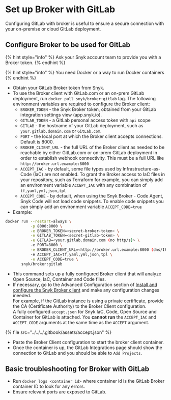 # Set up Broker with GitLab





Configuring GitLab with broker is useful to ensure a secure connection with your on-premise or cloud GitLab deployment.

## Configure Broker to be used for GitLab

{% hint style="info" %}
Ask your Snyk account team to provide you with a Broker token.
{% endhint %}

{% hint style="info" %}
You need Docker or a way to run Docker containers
{% endhint %}

* Obtain your GitLab Broker token from Snyk.
* To use the Broker client with GitLab.com or an on-prem GitLab deployment, run `docker pull snyk/broker:gitlab` tag. The following environment variables are required to configure the Broker client:
  * `BROKER_TOKEN` - the Snyk Broker token, obtained from your GitLab integration settings view (app.snyk.io).
  * `GITLAB_TOKEN` - a GitLab personal access token with `api` scope
  * `GITLAB` - the hostname of your GitLab deployment, such as `your.gitlab.domain.com` or `GitLab.com`.
  * `PORT` - the local port at which the Broker client accepts connections. Default is 8000.
  * `BROKER_CLIENT_URL` - the full URL of the Broker client as needed to be reachable by either GitLab.com or on-prem GitLab deployment in order to establish webhook connectivity. This must be a full URL like `http://broker.url.example:8000`
  * `ACCEPT_IAC` - by default, some file types used by Infrastructure-as-Code (IaC) are not enabled. To grant the Broker access to IaC files in your repository, such as Terraform for example, you can simply add an environment variable `ACCEPT_IAC` with any combination of `tf,yaml,yml,json,tpl`
  * `ACCEPT_CODE` - by default, when using the Snyk Broker - Code Agent, Snyk Code will not load code snippets. To enable code snippets you can simply add an environment variable `ACCEPT_CODE=true`
* Example:

```bash
docker run --restart=always \
           -p 8000:8000 \
           -e BROKER_TOKEN=<secret-broker-token> \
           -e GITLAB_TOKEN=<secret-gitlab-token> \
           -e GITLAB=<your.gitlab.domain.com (no http/s)> \
           -e PORT=8000 \
           -e BROKER_CLIENT_URL=<http://broker.url.example:8000 (dns/IP:port)> \
           -e ACCEPT_IAC=tf,yaml,yml,json,tpl \
           -e ACCEPT_CODE=true \
       snyk/broker:gitlab
```

* This command sets up a fully configured Broker client that will analyze Open Source, IaC, Container and Code files.
* If necessary, go to the Advanced Configuration section of [Install and configure the Snyk Broker client](../set-up-snyk-broker/how-to-install-and-configure-your-snyk-broker-client.md) and make any configuration changes ineeded.\
  For example, if the GitLab instance is using a private certificate, provide the CA (Certificate Authority) to the Broker Client configuration.\
  A fully configured `accept.json` for Snyk IaC, Code, Open Source and Container for GitLab is attached. You **cannot run** the `ACCEPT_IAC` and `ACCEPT_CODE` arguments at the same time as the `ACCEPT` argument.

{% file src="../../../.gitbook/assets/accept.json" %}

* Paste the Broker Client configuration to start the broker client container.
* Once the container is up, the GitLab Integrations page should show the connection to GitLab and you should be able to `Add Projects`.

## Basic troubleshooting for Broker with GitLab

* Run `docker logs <container id>` where container id is the GitLab Broker container ID to look for any errors.
* Ensure relevant ports are exposed to GitLab.
